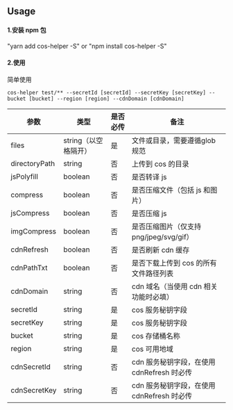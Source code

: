 ## Usage
#### 1.安装 npm 包
"yarn add cos-helper -S" or "npm install cos-helper -S"

#### 2.使用
简单使用
```
cos-helper test/** --secretId [secretId] --secretKey [secretKey] --bucket [bucket] --region [region] --cdnDomain [cdnDomain]
```

| 参数 | 类型 | 是否必传 | 备注 |
| --- | --- | --- | --- |
| files | string（以空格隔开） | 是 | 文件或目录，需要遵循glob规范 |
| directoryPath | string | 否 | 上传到 cos 的目录 |
| jsPolyfill | boolean | 否 | 是否转译 js |
| compress | boolean | 否 | 是否压缩文件（包括 js 和图片）|
| jsCompress | boolean | 否 | 是否压缩 js |
| imgCompress | boolean | 否 | 是否压缩图片（仅支持png/jpeg/svg/gif）|
| cdnRefresh | boolean | 否 | 是否刷新 cdn 缓存 |
| cdnPathTxt | boolean  | 否 | 是否下载上传到 cos 的所有文件路径列表 |
| cdnDomain | string  | 否 | cdn 域名（当使用 cdn 相关功能时必填） |
| secretId | string | 是 | cos 服务秘钥字段 |
| secretKey | string | 是 | cos 服务秘钥字段 |
| bucket | string | 是 | cos 存储桶名称 |
| region | string | 是 | cos 可用地域 |
| cdnSecretId | string | 否 | cdn 服务秘钥字段，在使用 cdnRefresh 时必传 |
| cdnSecretKey | string | 否 | cdn 服务秘钥字段，在使用 cdnRefresh 时必传 |
